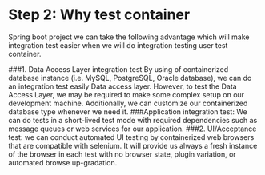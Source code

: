 Step 2: Why test container
=============

Spring boot project we can take the following advantage which will make integration test easier when we will do integration testing user test container.

###1. Data Access Layer integration test
By using of containerized database instance (i.e. MySQL, PostgreSQL, Oracle database), we can do an integration test easily Data access layer. However, to test the Data Access Layer, we may be required to make some complex setup on our development machine. Additionally, we can customize our containerized database type whenever we need it.
###Application integration test: 
We can do tests in a short-lived test mode with required dependencies such as message queues or web services for our application.
###2. UI/Acceptance test: 
we can conduct automated UI testing by containerized web browsers that are compatible with selenium. It will provide us always a fresh instance of the browser in each test with no browser state, plugin variation, or automated browse up-gradation.

